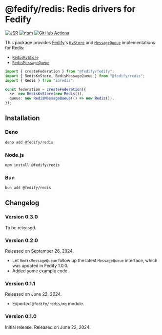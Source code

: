 <!-- deno-fmt-ignore-file -->

@fedify/redis: Redis drivers for Fedify
=======================================

[![JSR][JSR badge]][JSR]
[![npm][npm badge]][npm]
[![GitHub Actions][GitHub Actions badge]][GitHub Actions]

This package provides [Fedify]'s [`KvStore`] and [`MessageQueue`]
implementations for Redis:

 -  [`RedisKvStore`]
 -  [`RedisMessageQueue`]

~~~~ typescript
import { createFederation } from "@fedify/fedify";
import { RedisKvStore, RedisMessageQueue } from "@fedify/redis";
import { Redis } from "ioredis";

const federation = createFederation({
  kv: new RedisKvStore(new Redis()),
  queue: new RedisMessageQueue(() => new Redis()),
});
~~~~

[JSR]: https://jsr.io/@fedify/redis
[JSR badge]: https://jsr.io/badges/@fedify/redis
[npm]: https://www.npmjs.com/package/@fedify/redis
[npm badge]: https://img.shields.io/npm/v/@fedify/redis?logo=npm
[GitHub Actions]: https://github.com/dahlia/fedify-redis/actions/workflows/main.yaml
[GitHub Actions badge]: https://github.com/dahlia/fedify-redis/actions/workflows/main.yaml/badge.svg
[Fedify]: https://fedify.dev/
[`KvStore`]: https://jsr.io/@fedify/fedify/doc/federation/~/KvStore
[`MessageQueue`]: https://jsr.io/@fedify/fedify/doc/federation/~/MessageQueue
[`RedisKvStore`]: https://jsr.io/@fedify/redis/doc/kv/~/RedisKvStore
[`RedisMessageQueue`]: https://jsr.io/@fedify/redis/doc/mq/~/RedisMessageQueue


Installation
------------

### Deno

~~~~ sh
deno add @fedify/redis
~~~~

### Node.js

~~~~ sh
npm install @fedify/redis
~~~~

### Bun

~~~~ sh
bun add @fedify/redis
~~~~


Changelog
---------

### Version 0.3.0

To be released.

### Version 0.2.0

Released on September 26, 2024.

 -  Let `RedisMessageQueue` follow up the latest `MessageQueue` interface,
    which was updated in Fedify 1.0.0.
 -  Added some example code.

### Version 0.1.1

Released on June 22, 2024.

 -  Exported `@fedify/redis/mq` module.

### Version 0.1.0

Initial release.  Released on June 22, 2024.
